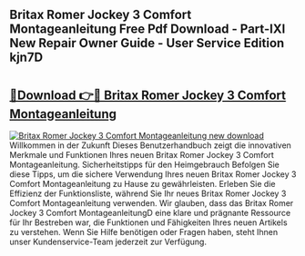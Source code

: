 ## Britax Romer Jockey 3 Comfort Montageanleitung Free Pdf Download - Part-IXI New Repair Owner Guide - User Service Edition kjn7D

# <h2><a href="http://df8nha.blite.top/?on=Britax+Romer+Jockey+3+Comfort+Montageanleitung">🔗Download 👉🔴 Britax Romer Jockey 3 Comfort Montageanleitung</a></h2>

[![Britax Romer Jockey 3 Comfort Montageanleitung new download](https://i.imgur.com/lujVjoI.png)](http://df8nha.blite.top/?on=Britax+Romer+Jockey+3+Comfort+Montageanleitung)
Willkommen in der Zukunft Dieses Benutzerhandbuch zeigt die innovativen Merkmale und Funktionen Ihres neuen Britax Romer Jockey 3 Comfort Montageanleitung. Sicherheitstipps für den Heimgebrauch Befolgen Sie diese Tipps, um die sichere Verwendung Ihres neuen Britax Romer Jockey 3 Comfort Montageanleitung zu Hause zu gewährleisten. Erleben Sie die Effizienz der Funktionsliste, während Sie Ihr neues Britax Romer Jockey 3 Comfort Montageanleitung verwenden. Wir glauben, dass das Britax Romer Jockey 3 Comfort MontageanleitungD eine klare und prägnante Ressource für Ihr Bestreben war, die Funktionen und Fähigkeiten Ihres neuen Artikels zu verstehen. Wenn Sie Hilfe benötigen oder Fragen haben, steht Ihnen unser Kundenservice-Team jederzeit zur Verfügung.
